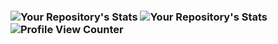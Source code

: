 ### ![Your Repository's Stats](https://github-readme-stats.vercel.app/api/top-langs/?username=SpearsDevin&theme=blue-green)  ![Your Repository's Stats](https://github-readme-stats.vercel.app/api?username=SpearsDevin&show_icons=true) ![Profile View Counter](https://komarev.com/ghpvc/?username=SpearsDevin)
